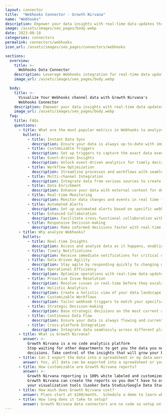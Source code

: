 ```yaml
---
layout: connector
title:  "Webhooks Connector - Growth Nirvana"
name: "Webhooks"
description: Empower your data insights with real-time data updates through the Webhooks connector.
image: /assets/images/seo_pages/body.webp
date: 2023-08-18
categories: connectors
permalink: connectors/webhooks
icon_url: /assets/images/seo_pages/connectors/webhooks

sections:
  overview:
    title: >-
      Webhooks Data Connector
    description: Leverage Webhooks integration for real-time data updates. Seamlessly integrate external data with your analytics, enhancing decision-making and responsiveness.
    image_url: /assets/images/seo_pages/body.webp

  body:
    title: >-
      Visualize Your Webhooks channel data with Growth Nirvana's
      Webhooks Connector
    description: Empower your data insights with real-time data updates through the Webhooks connector.
    image_url: /assets/images/seo_pages/body.webp
  faq:
    title: FAQs
    questions:
      - title: What are the most popular metrics in Webhooks to analyze?
        bullets:
          - title: Instant Data Sync
            description: Ensure your data is always up-to-date with immediate synchronization.
          - title: Customizable Triggers
            description: Set up triggers to capture the exact data events you need.
          - title: Event-driven Insights
            description: Unlock event-driven analytics for timely decision-making.
          - title: Workflow Optimization
            description: Streamline processes and workflows with seamless data integration.
          - title: Multi-channel Integration
            description: Integrate data from various sources to create a comprehensive view.
          - title: Data Enrichment
            description: Enhance your data with external context for deeper insights.
          - title: Real-time Monitoring
            description: Monitor data changes and events in real time for proactive actions.
          - title: Automated Alerts
            description: Set up automated alerts based on specific webhook triggers.
          - title: Enhanced Collaboration
            description: Facilitate cross-functional collaboration with real-time data sharing.
          - title: Responsive Decision-making
            description: Make informed decisions faster with real-time data at your fingertips.
      - title: Why analyze Webhooks?
        bullets:
          - title: Real-time Insights
            description: Access and analyze data as it happens, enabling swift actions.
          - title: Timely Notifications
            description: Receive immediate notifications for critical data events.
          - title: Data-driven Agility
            description: Stay agile by responding quickly to changing data scenarios.
          - title: Operational Efficiency
            description: Optimize operations with real-time data updates and integrations.
          - title: Proactive Issue Resolution
            description: Resolve issues in real-time before they escalate.
          - title: Holistic Analytics
            description: Create a holistic view of your data landscape with real-time integration.
          - title: Customizable Workflows
            description: Tailor webhook triggers to match your specific business processes.
          - title: Strategic Decision-making
            description: Base strategic decisions on the most current and relevant data.
          - title: Continuous Data Flow
            description: Ensure your data is always flowing and current across systems.
          - title: Cross-platform Integration
            description: Integrate data seamlessly across different platforms for comprehensive insights.
      - title: What is Growth Nirvana?
        answer: >-
          Growth Nirvana is a no code analytics platform 
          Stop waiting for other departments to get you the data you need to make critical business 
          decisions. Take control of the insights that will grow your business.
      - title: Can I export the data into a spreadsheet or my data warehouse?
        answer: Yes, all data can be exported into a spreadsheet or your data warehouse (Google BigQuery, AWS, Snowflake, Azure, etc)
      - title: How customizable are Growth Nirvana reports?
        answer: >-
          Growth Nirvana reporting is 100% white labeled and customized to your specifications.
          Growth Nirvana can create the reports so you don’t have to or you can connect
          your visualization tools (Looker Data Studio/Google Data Studio, Tableau, PowerBI, etc) to Growth Nirvana.
      - title: How much does Growth Nirvana cost?
        answer: Plans start at $200/month.  Schedule a demo to learn what plan is best for you.
      - title: How long does it take to setup?
        answer: Growth Nirvana data connectors are no code so setup only requires a few clicks.
---
```

